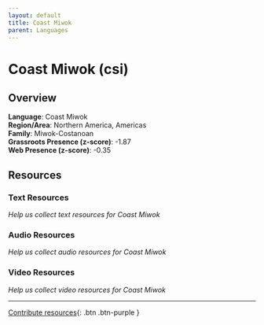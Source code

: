 ```yaml
---
layout: default
title: Coast Miwok
parent: Languages
---
```


# Coast Miwok (csi)

## Overview

**Language**: Coast Miwok  
**Region/Area**: Northern America, Americas  
**Family**: Miwok-Costanoan  
**Grassroots Presence (z-score)**: -1.87  
**Web Presence (z-score)**: -0.35  

## Resources

### Text Resources
*Help us collect text resources for Coast Miwok*

### Audio Resources
*Help us collect audio resources for Coast Miwok*

### Video Resources
*Help us collect video resources for Coast Miwok*

---

[Contribute resources](https://forms.office.com/e/1SfLJx3u1r){: .btn .btn-purple }
